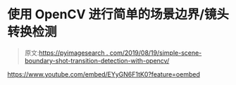 # 使用 OpenCV 进行简单的场景边界/镜头转换检测

> 原文:[https://pyimagesearch . com/2019/08/19/simple-scene-boundary-shot-transition-detection-with-opencv/](https://pyimagesearch.com/2019/08/19/simple-scene-boundary-shot-transition-detection-with-opencv/)

<https://www.youtube.com/embed/EYyGN6F1tK0?feature=oembed>